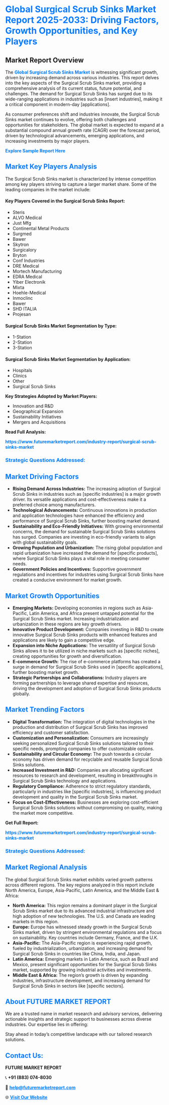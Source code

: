 <h1 style="color: #007BFF;">Global Surgical Scrub Sinks Market Report 2025-2033: Driving Factors, Growth Opportunities, and Key Players</h1>

<section id="overview">
<h2>Market Report Overview</h2>
<p>The <a href="https://www.futuremarketreport.com/industry-report/surgical-scrub-sinks-market" style="color: #007BFF; text-decoration: none;"><strong>Global Surgical Scrub Sinks Market</strong></a> is witnessing significant growth, driven by increasing demand across various industries. This report delves into the key aspects of the Surgical Scrub Sinks market, providing a comprehensive analysis of its current status, future potential, and challenges. The demand for Surgical Scrub Sinks has surged due to its wide-ranging applications in industries such as [insert industries], making it a critical component in modern-day [applications].</p>
<p>As consumer preferences shift and industries innovate, the Surgical Scrub Sinks market continues to evolve, offering both challenges and opportunities for stakeholders. The global market is expected to expand at a substantial compound annual growth rate (CAGR) over the forecast period, driven by technological advancements, emerging applications, and increasing investments by major players.</p>
</section>

<section id="overview">
<p><a href="https://www.futuremarketreport.com/request-sample/reportId=127444" style="color: #007BFF; text-decoration: none;"><strong>Explore Sample Report Here</strong></a></p>
</section>

<section id="key-players">
<h2 style="color: #007BFF;">Market Key Players Analysis</h2>
<p>The Surgical Scrub Sinks market is characterized by intense competition among key players striving to capture a larger market share. Some of the leading companies in the market include:</p>
<h4>Key Players Covered in the Surgical Scrub Sinks Report:</h4>
<ul><li>Steris</li><li>ALVO Medical</li><li>Just Mfg</li><li>Continental Metal Products</li><li>Surgmed</li><li>Bawer</li><li>Skytron</li><li>Surgicalory</li><li>Bryton</li><li>Conf Industries</li><li>DRE Medical</li><li>Mortech Manufacturing</li><li>EDRA Medical</li><li>Yiber Electronik</li><li>Mixta</li><li>Hoehle-Medical</li><li>Inmoclinc</li><li>Bawer</li><li>SHD ITALIA</li><li>Projesan</li></ul>
<h4>Surgical Scrub Sinks Market Segmentation by Type:</h4>
<ul><li>1-Station</li><li>2-Station</li><li>3-Station</li></ul>

<h4>Surgical Scrub Sinks Market Segmentation by Application:</h4>
<ul><li>Hospitals</li><li>Clinics</li><li>Other</li><li>Surgical Scrub Sinks</li></ul>
<p><strong>Key Strategies Adopted by Market Players:</strong></p>
<ul>
<li>Innovation and R&D</li>
<li>Geographical Expansion</li>
<li>Sustainability Initiatives</li>
<li>Mergers and Acquisitions</li>
</ul>
</section>

<section>
<p><strong>Read Full Analysis: </strong></p><a href="https://www.futuremarketreport.com/industry-report/surgical-scrub-sinks-market" style="color: #007BFF; text-decoration: none;"><strong>https://www.futuremarketreport.com/industry-report/surgical-scrub-sinks-market</strong></a>
<h3 style="color: #007BFF;">Strategic Questions Addressed:</h3>
</section>

<section id="driving-factors">
<h2 style="color: #007BFF;">Market Driving Factors</h2>
<ul>
<li><strong>Rising Demand Across Industries:</strong> The increasing adoption of Surgical Scrub Sinks in industries such as [specific industries] is a major growth driver. Its versatile applications and cost-effectiveness make it a preferred choice among manufacturers.</li>
<li><strong>Technological Advancements:</strong> Continuous innovations in production and application technologies have enhanced the efficiency and performance of Surgical Scrub Sinks, further boosting market demand.</li>
<li><strong>Sustainability and Eco-Friendly Initiatives:</strong> With growing environmental concerns, the demand for sustainable Surgical Scrub Sinks solutions has surged. Companies are investing in eco-friendly variants to align with global sustainability goals.</li>
<li><strong>Growing Population and Urbanization:</strong> The rising global population and rapid urbanization have increased the demand for [specific products], where Surgical Scrub Sinks plays a vital role in meeting consumer needs.</li>
<li><strong>Government Policies and Incentives:</strong> Supportive government regulations and incentives for industries using Surgical Scrub Sinks have created a conducive environment for market growth.</li>
</ul>
</section>

<section id="growth-opportunities">
<h2 style="color: #007BFF;">Market Growth Opportunities</h2>
<ul>
<li><strong>Emerging Markets:</strong> Developing economies in regions such as Asia-Pacific, Latin America, and Africa present untapped potential for the Surgical Scrub Sinks market. Increasing industrialization and urbanization in these regions are key growth drivers.</li>
<li><strong>Innovative Product Development:</strong> Companies investing in R&D to create innovative Surgical Scrub Sinks products with enhanced features and applications are likely to gain a competitive edge.</li>
<li><strong>Expansion into Niche Applications:</strong> The versatility of Surgical Scrub Sinks allows it to be utilized in niche markets such as [specific niches], creating opportunities for growth and diversification.</li>
<li><strong>E-commerce Growth:</strong> The rise of e-commerce platforms has created a surge in demand for Surgical Scrub Sinks used in [specific applications], further boosting market growth.</li>
<li><strong>Strategic Partnerships and Collaborations:</strong> Industry players are forming partnerships to leverage shared expertise and resources, driving the development and adoption of Surgical Scrub Sinks products globally.</li>
</ul>
</section>

<section id="trending-factors">
<h2 style="color: #007BFF;">Market Trending Factors</h2>
<ul>
<li><strong>Digital Transformation:</strong> The integration of digital technologies in the production and distribution of Surgical Scrub Sinks has improved efficiency and customer satisfaction.</li>
<li><strong>Customization and Personalization:</strong> Consumers are increasingly seeking personalized Surgical Scrub Sinks solutions tailored to their specific needs, prompting companies to offer customizable options.</li>
<li><strong>Sustainability and Circular Economy:</strong> The push towards a circular economy has driven demand for recyclable and reusable Surgical Scrub Sinks solutions.</li>
<li><strong>Increased Investment in R&D:</strong> Companies are allocating significant resources to research and development, resulting in breakthroughs in Surgical Scrub Sinks technology and applications.</li>
<li><strong>Regulatory Compliance:</strong> Adherence to strict regulatory standards, particularly in industries like [specific industries], is influencing product development and quality in the Surgical Scrub Sinks market.</li>
<li><strong>Focus on Cost-Effectiveness:</strong> Businesses are exploring cost-efficient Surgical Scrub Sinks solutions without compromising on quality, making the market more competitive.</li>
</ul>
</section>

<section>
<p><strong>Get Full Report: </strong></p><a href="https://www.futuremarketreport.com/industry-report/surgical-scrub-sinks-market" style="color: #007BFF; text-decoration: none;"><strong>https://www.futuremarketreport.com/industry-report/surgical-scrub-sinks-market</strong></a>
<h3 style="color: #007BFF;">Strategic Questions Addressed:</h3>
</section>


<section id="regional-analysis">
<h2 style="color: #007BFF;">Market Regional Analysis</h2>
<p>The global Surgical Scrub Sinks market exhibits varied growth patterns across different regions. The key regions analyzed in this report include North America, Europe, Asia-Pacific, Latin America, and the Middle East & Africa:</p>
<ul>
<li><strong>North America:</strong> This region remains a dominant player in the Surgical Scrub Sinks market due to its advanced industrial infrastructure and high adoption of new technologies. The U.S. and Canada are leading markets in this region.</li>
<li><strong>Europe:</strong> Europe has witnessed steady growth in the Surgical Scrub Sinks market, driven by stringent environmental regulations and a focus on sustainability. Key countries include Germany, France, and the U.K.</li>
<li><strong>Asia-Pacific:</strong> The Asia-Pacific region is experiencing rapid growth, fueled by industrialization, urbanization, and increasing demand for Surgical Scrub Sinks in countries like China, India, and Japan.</li>
<li><strong>Latin America:</strong> Emerging markets in Latin America, such as Brazil and Mexico, present significant opportunities for the Surgical Scrub Sinks market, supported by growing industrial activities and investments.</li>
<li><strong>Middle East & Africa:</strong> The region’s growth is driven by expanding industries, infrastructure development, and increasing demand for Surgical Scrub Sinks in sectors like [specific sectors].</li>
</ul>
</section>

<footer>
<h2 style="color: #007BFF;">About FUTURE MARKET REPORT</h2>
<p>We are a trusted name in market research and advisory services, delivering actionable insights and strategic support to businesses across diverse industries. Our expertise lies in offering:</p>

<p>Stay ahead in today’s competitive landscape with our tailored research solutions.</p>

<h2 style="color: #007BFF;">Contact Us:</h2>
<p><strong>FUTURE MARKET REPORT</strong></p>
<p>📞 <strong>+91 (883) 074-8030</strong></p>
<p>📧 <strong><a href="mailto:help@futuremarketreport.com" style="color: #007BFF;">help@futuremarketreport.com</a></strong></p>
<p>🌐 <strong><a href="https://www.futuremarketreport.com/" style="color: #007BFF;">Visit Our Website</a></strong></p>
</footer>